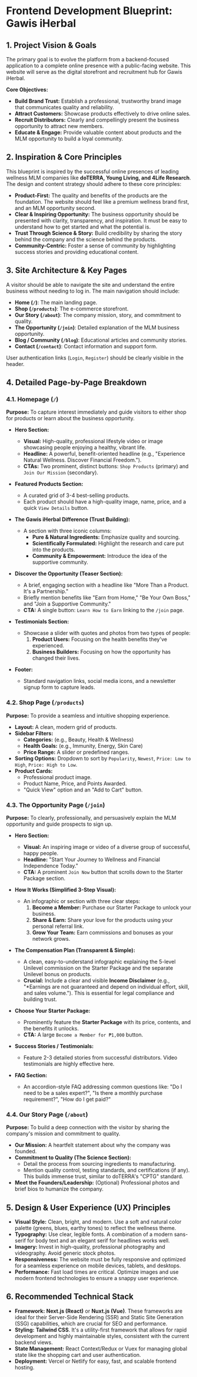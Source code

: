 # Frontend Development Blueprint: Gawis iHerbal

## 1. Project Vision & Goals

The primary goal is to evolve the platform from a backend-focused application to a complete online presence with a public-facing website. This website will serve as the digital storefront and recruitment hub for Gawis iHerbal.

**Core Objectives:**
- **Build Brand Trust:** Establish a professional, trustworthy brand image that communicates quality and reliability.
- **Attract Customers:** Showcase products effectively to drive online sales.
- **Recruit Distributors:** Clearly and compellingly present the business opportunity to attract new members.
- **Educate & Engage:** Provide valuable content about products and the MLM opportunity to build a loyal community.

## 2. Inspiration & Core Principles

This blueprint is inspired by the successful online presences of leading wellness MLM companies like **doTERRA, Young Living, and 4Life Research**. The design and content strategy should adhere to these core principles:

- **Product-First:** The quality and benefits of the products are the foundation. The website should feel like a premium wellness brand first, and an MLM opportunity second.
- **Clear & Inspiring Opportunity:** The business opportunity should be presented with clarity, transparency, and inspiration. It must be easy to understand how to get started and what the potential is.
- **Trust Through Science & Story:** Build credibility by sharing the story behind the company and the science behind the products.
- **Community-Centric:** Foster a sense of community by highlighting success stories and providing educational content.

## 3. Site Architecture & Key Pages

A visitor should be able to navigate the site and understand the entire business without needing to log in. The main navigation should include:

- **Home (`/`)**: The main landing page.
- **Shop (`/products`)**: The e-commerce storefront.
- **Our Story (`/about`)**: The company mission, story, and commitment to quality.
- **The Opportunity (`/join`)**: Detailed explanation of the MLM business opportunity.
- **Blog / Community (`/blog`)**: Educational articles and community stories.
- **Contact (`/contact`)**: Contact information and support form.

User authentication links (`Login`, `Register`) should be clearly visible in the header.

## 4. Detailed Page-by-Page Breakdown

### 4.1. Homepage (`/`)
**Purpose:** To capture interest immediately and guide visitors to either shop for products or learn about the business opportunity.

- **Hero Section:**
  - **Visual:** High-quality, professional lifestyle video or image showcasing people enjoying a healthy, vibrant life.
  - **Headline:** A powerful, benefit-oriented headline (e.g., "Experience Natural Wellness. Discover Financial Freedom.").
  - **CTAs:** Two prominent, distinct buttons: `Shop Products` (primary) and `Join Our Mission` (secondary).

- **Featured Products Section:**
  - A curated grid of 3-4 best-selling products.
  - Each product should have a high-quality image, name, price, and a quick `View Details` button.

- **The Gawis iHerbal Difference (Trust Building):**
  - A section with three iconic columns:
    - **Pure & Natural Ingredients:** Emphasize quality and sourcing.
    - **Scientifically Formulated:** Highlight the research and care put into the products.
    - **Community & Empowerment:** Introduce the idea of the supportive community.

- **Discover the Opportunity (Teaser Section):**
  - A brief, engaging section with a headline like "More Than a Product. It's a Partnership."
  - Briefly mention benefits like "Earn from Home," "Be Your Own Boss," and "Join a Supportive Community."
  - **CTA:** A single button: `Learn How to Earn` linking to the `/join` page.

- **Testimonials Section:**
  - Showcase a slider with quotes and photos from two types of people:
    1.  **Product Users:** Focusing on the health benefits they've experienced.
    2.  **Business Builders:** Focusing on how the opportunity has changed their lives.

- **Footer:**
  - Standard navigation links, social media icons, and a newsletter signup form to capture leads.

### 4.2. Shop Page (`/products`)
**Purpose:** To provide a seamless and intuitive shopping experience.

- **Layout:** A clean, modern grid of products.
- **Sidebar Filters:**
  - **Categories:** (e.g., Beauty, Health & Wellness)
  - **Health Goals:** (e.g., Immunity, Energy, Skin Care)
  - **Price Range:** A slider or predefined ranges.
- **Sorting Options:** Dropdown to sort by `Popularity`, `Newest`, `Price: Low to High`, `Price: High to Low`.
- **Product Cards:**
  - Professional product image.
  - Product Name, Price, and Points Awarded.
  - "Quick View" option and an "Add to Cart" button.

### 4.3. The Opportunity Page (`/join`)
**Purpose:** To clearly, professionally, and persuasively explain the MLM opportunity and guide prospects to sign up.

- **Hero Section:**
  - **Visual:** An inspiring image or video of a diverse group of successful, happy people.
  - **Headline:** "Start Your Journey to Wellness and Financial Independence Today."
  - **CTA:** A prominent `Join Now` button that scrolls down to the Starter Package section.

- **How It Works (Simplified 3-Step Visual):**
  - An infographic or section with three clear steps:
    1.  **Become a Member:** Purchase our Starter Package to unlock your business.
    2.  **Share & Earn:** Share your love for the products using your personal referral link.
    3.  **Grow Your Team:** Earn commissions and bonuses as your network grows.

- **The Compensation Plan (Transparent & Simple):**
  - A clean, easy-to-understand infographic explaining the 5-level Unilevel commission on the Starter Package and the separate Unilevel bonus on products.
  - **Crucial:** Include a clear and visible **Income Disclaimer** (e.g., "*Earnings are not guaranteed and depend on individual effort, skill, and sales volume."). This is essential for legal compliance and building trust.

- **Choose Your Starter Package:**
  - Prominently feature the **Starter Package** with its price, contents, and the benefits it unlocks.
  - **CTA:** A large `Become a Member for ₱1,000` button.

- **Success Stories / Testimonials:**
  - Feature 2-3 detailed stories from successful distributors. Video testimonials are highly effective here.

- **FAQ Section:**
  - An accordion-style FAQ addressing common questions like: "Do I need to be a sales expert?", "Is there a monthly purchase requirement?", "How do I get paid?"

### 4.4. Our Story Page (`/about`)
**Purpose:** To build a deep connection with the visitor by sharing the company's mission and commitment to quality.

- **Our Mission:** A heartfelt statement about why the company was founded.
- **Commitment to Quality (The Science Section):**
  - Detail the process from sourcing ingredients to manufacturing.
  - Mention quality control, testing standards, and certifications (if any). This builds immense trust, similar to doTERRA's "CPTG" standard.
- **Meet the Founders/Leadership:** (Optional) Professional photos and brief bios to humanize the company.

## 5. Design & User Experience (UX) Principles

- **Visual Style:** Clean, bright, and modern. Use a soft and natural color palette (greens, blues, earthy tones) to reflect the wellness theme.
- **Typography:** Use clear, legible fonts. A combination of a modern sans-serif for body text and an elegant serif for headlines works well.
- **Imagery:** Invest in high-quality, professional photography and videography. Avoid generic stock photos.
- **Responsiveness:** The website must be fully responsive and optimized for a seamless experience on mobile devices, tablets, and desktops.
- **Performance:** Fast load times are critical. Optimize images and use modern frontend technologies to ensure a snappy user experience.

## 6. Recommended Technical Stack

- **Framework:** **Next.js (React)** or **Nuxt.js (Vue)**. These frameworks are ideal for their Server-Side Rendering (SSR) and Static Site Generation (SSG) capabilities, which are crucial for SEO and performance.
- **Styling:** **Tailwind CSS**. It's a utility-first framework that allows for rapid development and highly maintainable styles, consistent with the current backend views.
- **State Management:** React Context/Redux or Vuex for managing global state like the shopping cart and user authentication.
- **Deployment:** Vercel or Netlify for easy, fast, and scalable frontend hosting.
